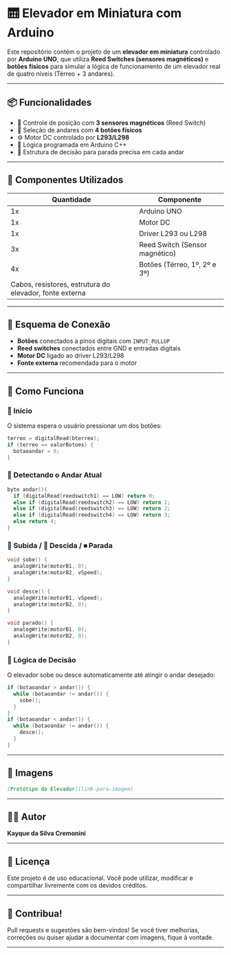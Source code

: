 
# 🛗 Elevador em Miniatura com Arduino

Este repositório contém o projeto de um **elevador em miniatura** controlado por **Arduino UNO**, que utiliza **Reed Switches (sensores magnéticos)** e **botões físicos** para simular a lógica de funcionamento de um elevador real de quatro níveis (Térreo + 3 andares).

---

## 📦 Funcionalidades

- 🧲 Controle de posição com **3 sensores magnéticos** (Reed Switch)
- 🔘 Seleção de andares com **4 botões físicos**
- ⚙️ Motor DC controlado por **L293/L298**
- 🧠 Lógica programada em Arduino C++
- 🚦 Estrutura de decisão para parada precisa em cada andar

---

## 🧰 Componentes Utilizados

| Quantidade | Componente               |
|------------|---------------------------|
| 1x         | Arduino UNO               |
| 1x         | Motor DC                  |
| 1x         | Driver L293 ou L298       |
| 3x         | Reed Switch (Sensor magnético) |
| 4x         | Botões (Térreo, 1º, 2º e 3º) |
| Cabos, resistores, estrutura do elevador, fonte externa |

---

## 🔧 Esquema de Conexão

- **Botões** conectados a pinos digitais com `INPUT_PULLUP`
- **Reed switches** conectados entre GND e entradas digitais
- **Motor DC** ligado ao driver L293/L298
- **Fonte externa** recomendada para o motor

---

## 🧠 Como Funciona

### 🏁 Início

O sistema espera o usuário pressionar um dos botões:

```cpp
terreo = digitalRead(bterreo);
if (terreo == valorBotoes) {
  botaoandar = 0;
}
```

### 🧲 Detectando o Andar Atual

```cpp
byte andar(){
  if (digitalRead(reedswitch1) == LOW) return 0;
  else if (digitalRead(reedswitch2) == LOW) return 1;
  else if (digitalRead(reedswitch3) == LOW) return 2;
  else if (digitalRead(reedswitch4) == LOW) return 3;
  else return 4;
}
```

### 🔼 Subida / 🔽 Descida / ⏹ Parada

```cpp
void sobe() {
  analogWrite(motorB1, 0);
  analogWrite(motorB2, vSpeed);
}

void desce() {
  analogWrite(motorB1, vSpeed);
  analogWrite(motorB2, 0);
}

void parado() {
  analogWrite(motorB1, 0);
  analogWrite(motorB2, 0);
}
```

### 🚦 Lógica de Decisão

O elevador sobe ou desce automaticamente até atingir o andar desejado:

```cpp
if (botaoandar > andar()) {
  while (botaoandar != andar()) {
    sobe();
  }
}
if (botaoandar < andar()) {
  while (botaoandar != andar()) {
    desce();
  }
}
```

---



## 📸 Imagens 


```markdown
[Protótipo do Elevador](link-para-imagem)
```

---

## 👨‍💻 Autor

**Kayque da Silva Cremonini**

---

## 🪪 Licença

Este projeto é de uso educacional. Você pode utilizar, modificar e compartilhar livremente com os devidos créditos.

---

## 🌟 Contribua!

Pull requests e sugestões são bem-vindos! Se você tiver melhorias, correções ou quiser ajudar a documentar com imagens, fique à vontade.

---
